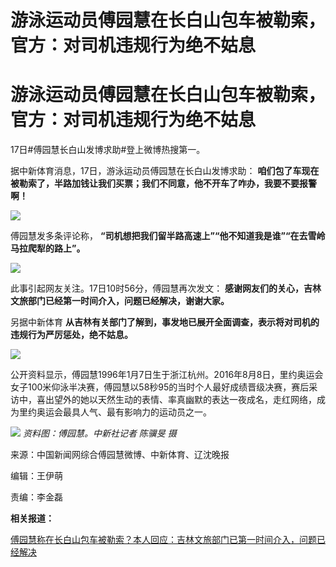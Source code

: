 # 游泳运动员傅园慧在长白山包车被勒索，官方：对司机违规行为绝不姑息

# 游泳运动员傅园慧在长白山包车被勒索，官方：对司机违规行为绝不姑息

17日#傅园慧长白山发博求助#登上微博热搜第一。

据中新体育消息，17日，游泳运动员傅园慧在长白山发博求助： **咱们包了车现在被勒索了，半路加钱让我们买票；我们不同意，他不开车了咋办，我要不要报警啊！**

![](https://inews.gtimg.com/om_bt/Oa0vtUIXp7zk6k3hYSsFNagrELN8uEk6y3Jp7v0I97HEcAA/1000)

傅园慧发多条评论称， **“司机想把我们留半路高速上”“他不知道我是谁”“在去雪岭马拉爬犁的路上”。**

![](https://inews.gtimg.com/om_bt/O4F178LiBJgoThLmdhC8iDknMV2l1uxkrczdORYBDWF0sAA/1000)

此事引起网友关注。17日10时56分，傅园慧再次发文： **感谢网友们的关心，吉林文旅部门已经第一时间介入，问题已经解决，谢谢大家。**

另据中新体育 **从吉林有关部门了解到，事发地已展开全面调查，表示将对司机的违规行为严厉惩处，绝不姑息。**

![](https://inews.gtimg.com/om_bt/OGlmjJzc7_6BWYHJCyS9xzvgJqhJKV4Wr4c1BgJElZKEUAA/1000)

公开资料显示，傅园慧1996年1月7日生于浙江杭州。2016年8月8日，里约奥运会女子100米仰泳半决赛，傅园慧以58秒95的当时个人最好成绩晋级决赛，赛后采访中，喜出望外的她以天然生动的表情、率真幽默的表达一夜成名，走红网络，成为里约奥运会最具人气、最有影响力的运动员之一。

![](https://inews.gtimg.com/om_bt/O-hX1Ws2IzcvAut2kfzM2JVik1MN5bgw7t_QL9L37O7TQAA/1000)
_资料图：傅园慧。中新社记者 陈骥旻 摄_

来源：中国新闻网综合傅园慧微博、中新体育、辽沈晚报

编辑：王伊萌

责编：李金磊

**相关报道：**

[傅园慧称在长白山包车被勒索？本人回应：吉林文旅部门已第一时间介入，问题已经解决](https://news.qq.com/rain/a/20240217A02FUC00)

